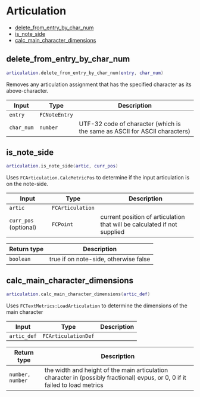 # Articulation

- [delete_from_entry_by_char_num](#delete_from_entry_by_char_num)
- [is_note_side](#is_note_side)
- [calc_main_character_dimensions](#calc_main_character_dimensions)

## delete_from_entry_by_char_num

```lua
articulation.delete_from_entry_by_char_num(entry, char_num)
```

Removes any articulation assignment that has the specified character as its above-character.

| Input | Type | Description |
| ----- | ---- | ----------- |
| `entry` | `FCNoteEntry` |  |
| `char_num` | `number` | UTF-32 code of character (which is the same as ASCII for ASCII characters) |

## is_note_side

```lua
articulation.is_note_side(artic, curr_pos)
```

Uses `FCArticulation.CalcMetricPos` to determine if the input articulation is on the note-side.

| Input | Type | Description |
| ----- | ---- | ----------- |
| `artic` | `FCArticulation` |  |
| `curr_pos` (optional) | `FCPoint` | current position of articulation that will be calculated if not supplied |

| Return type | Description |
| ----------- | ----------- |
| `boolean` | true if on note-side, otherwise false |

## calc_main_character_dimensions

```lua
articulation.calc_main_character_dimensions(artic_def)
```

Uses `FCTextMetrics:LoadArticulation` to determine the dimensions of the main character

| Input | Type | Description |
| ----- | ---- | ----------- |
| `artic_def` | `FCArticulationDef` |  |

| Return type | Description |
| ----------- | ----------- |
| `number, number` | the width and height of the main articulation character in (possibly fractional) evpus, or 0, 0 if it failed to load metrics |
